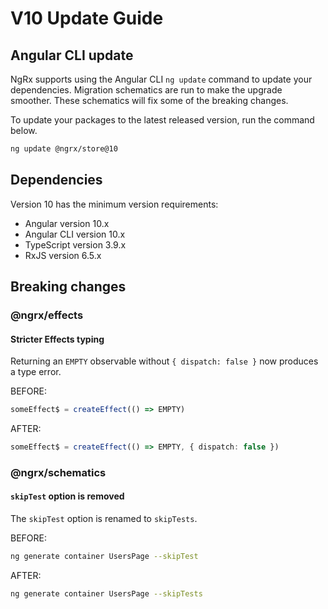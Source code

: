 # V10 Update Guide

## Angular CLI update

NgRx supports using the Angular CLI `ng update` command to update your dependencies. Migration schematics are run to make the upgrade smoother. These schematics will fix some of the breaking changes.

To update your packages to the latest released version, run the command below.

```sh
ng update @ngrx/store@10
```

## Dependencies

Version 10 has the minimum version requirements:

- Angular version 10.x
- Angular CLI version 10.x
- TypeScript version 3.9.x
- RxJS version 6.5.x

## Breaking changes

### @ngrx/effects

#### Stricter Effects typing

Returning an `EMPTY` observable without `{ dispatch: false }` now produces a type error.

BEFORE:

```ts
someEffect$ = createEffect(() => EMPTY)
```

AFTER:

```ts
someEffect$ = createEffect(() => EMPTY, { dispatch: false })
```


### @ngrx/schematics

#### `skipTest` option is removed

The `skipTest` option is renamed to `skipTests`.

BEFORE:

```bash
ng generate container UsersPage --skipTest
```

AFTER:

```bash
ng generate container UsersPage --skipTests
```
